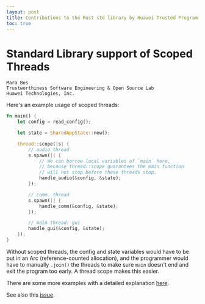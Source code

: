 ```yaml
---
layout: post
title: Contributions to the Rust std library by Huawei Trusted Programming 
toc: true
---
```


# Standard Library support of Scoped Threads

```
Mara Bos
Trustworthiness Software Engineering & Open Source Lab
Huawei Technologies, Inc.
```

Here's an example usage of scoped threads:

```rust
fn main() {
    let config = read_config();

    let state = SharedAppState::new();

    thread::scope(|s| {
        // audio thread
        s.spawn(|| {
            // We can borrow local variables of `main` here,
            // because thread::scope guarantees the main function
            // will not stop before these threads stop.
            handle_audio(&config, &state);
        });

        // comm. thread
        s.spawn(|| {
            handle_comm(&config, &state);
        });

        // main thread: gui
        handle_gui(&config, &state);
    });
}
```

Without scoped threads, the config and state variables would have to be put in an Arc (reference-counted allocation), and the programmer would have to manually `.join()` the threads to make sure `main` doesn't end and exit the program too early. A thread scope makes this easier.

There are some more examples with a detailed explanation [here](https://rust-lang.github.io/rfcs/3151-scoped-threads.html#guide-level-explanation).

See also this [issue](https://rust-lang.github.io/rfcs/3151-scoped-threads.html#guide-level-explanation).
